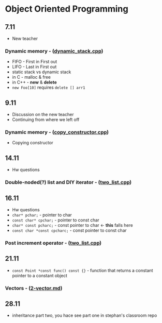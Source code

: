 # Object Oriented Programming

## 7.11
* New teacher
### Dynamic memory - ([dynamic_stack.cpp](https://github.com/momchiltues19/Classroom/blob/master/oop/dynamic_stack.cpp))
* FIFO - First in First out
* LIFO - Last in First out
* static stack vs dynamic stack
* in C - malloc & free
* in C++ - **new** & **delete**
* `new Foo[10]` requires `delete [] arr1`

## 9.11 
* Discussion on the new teacher
* Continuing from where we left off
### Dynamic memory - ([copy_constructor.cpp](https://github.com/momchiltues19/Classroom/blob/master/oop/copy_constructor.cpp))
* Copying constructor

## 14.11
* Hw questions
### Double-noded(?) list and DIY iterator - ([two_list.cpp](https://github.com/momchiltues19/Classroom/blob/master/oop/two_list.cpp))

## 16.11
* Hw questions
* `char* pchar;` - pointer to char
* `const char* cpchar;` - pointer to const char
* `char* const pcharc;` - const pointer to char <- **this** falls here
* `const char *const cpcharc;` - const pointer to const char
### Post increment operator - ([two_list.cpp](https://github.com/momchiltues19/Classroom/blob/master/oop/two_list.cpp))

## 21.11
* `const Point *const func() const {}` - function that returns a constant pointer to a constant object  
### Vectors - ([2-vector.md](https://github.com/elsys/oop2017-2018/blob/master/practice/2-vector.md))

## 28.11
*  inheritance part two, you hace see part one in stephan's classroom repo



